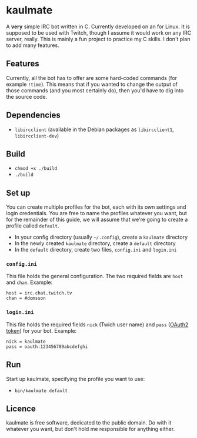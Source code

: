 # kaulmate

A **very** simple IRC bot written in C. Currently developed on an for Linux. It is supposed to be used with Twitch, though I assume it would work on any IRC server, really. This is mainly a fun project to practice my C skills. I don't plan to add many features.

## Features

Currently, all the bot has to offer are some hard-coded commands (for example `!time`). This means that if you wanted to change the output of those commands (and you most certainly do), then you'd have to dig into the source code.

## Dependencies

- `libircclient` (available in the Debian packages as `libircclient1`, `libircclient-dev`)

## Build

- `chmod +x ./build`
- `./build`

## Set up

You can create multiple profiles for the bot, each with its own settings and login credentials. You are free to name the profiles whatever you want, but for the remainder of this guide, we will assume that we're going to create a profile called `default`.

- In your config directory (usually `~/.config`), create a `kaulmate` directory
- In the newly created `kaulmate` directory, create a `default` directory
- In the `default` directory, create two files, `config.ini` and `login.ini`

### `config.ini`

This file holds the general configuration. The two required fields are `host` and `chan`. Example:

    host = irc.chat.twitch.tv
    chan = #domsson

### `login.ini`

This file holds the required fields `nick` (Twich user name) and `pass` ([OAuth2 token](https://twitchapps.com/tmi/)) for your bot. Example:

    nick = kaulmate
    pass = oauth:123456789abcdefghi

## Run

Start up kaulmate, specifying the profile you want to use:

- `bin/kaulmate default`

## Licence

kaulmate is free software, dedicated to the public domain. Do with it whatever you want, but don't hold me responsible for anything either.
